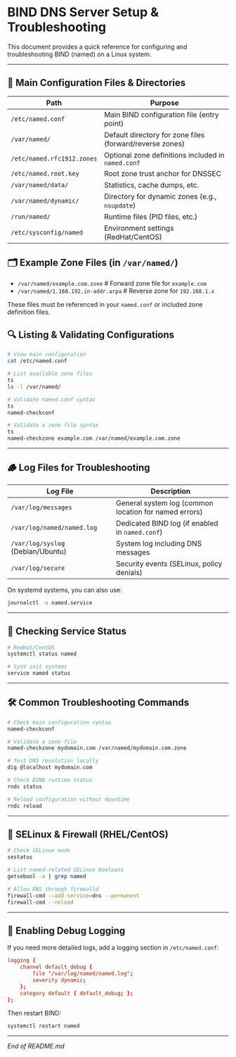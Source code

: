 # BIND DNS Server Setup & Troubleshooting

This document provides a quick reference for configuring and troubleshooting BIND (named) on a Linux system.

---

## 🔧 Main Configuration Files & Directories

| Path                       | Purpose                                                  |
| -------------------------- | -------------------------------------------------------- |
| `/etc/named.conf`          | Main BIND configuration file (entry point)               |
| `/var/named/`              | Default directory for zone files (forward/reverse zones) |
| `/etc/named.rfc1912.zones` | Optional zone definitions included in `named.conf`       |
| `/etc/named.root.key`      | Root zone trust anchor for DNSSEC                        |
| `/var/named/data/`         | Statistics, cache dumps, etc.                            |
| `/var/named/dynamic/`      | Directory for dynamic zones (e.g., `nsupdate`)           |
| `/run/named/`              | Runtime files (PID files, etc.)                          |
| `/etc/sysconfig/named`     | Environment settings (RedHat/CentOS)                     |

## 🗂️ Example Zone Files (in `/var/named/`)

* `/var/named/example.com.zone`       	# Forward zone file for `example.com`
* `/var/named/1.168.192.in-addr.arpa` 	# Reverse zone for `192.168.1.x`

These files must be referenced in your `named.conf` or included zone definition files.

## 🔍 Listing & Validating Configurations

```bash
# View main configuration
cat /etc/named.conf

# List available zone files
ts
ls -l /var/named/

# Validate named.conf syntax
ts
named-checkconf

# Validate a zone file syntax
ts
named-checkzone example.com /var/named/example.com.zone
```

---

## 🪵 Log Files for Troubleshooting

| Log File                          | Description                                           |
| --------------------------------- | ----------------------------------------------------- |
| `/var/log/messages`               | General system log (common location for named errors) |
| `/var/log/named/named.log`        | Dedicated BIND log (if enabled in `named.conf`)       |
| `/var/log/syslog` (Debian/Ubuntu) | System log including DNS messages                     |
| `/var/log/secure`                 | Security events (SELinux, policy denials)             |

On systemd systems, you can also use:

```bash
journalctl -u named.service
```

---

## 🧪 Checking Service Status

```bash
# RedHat/CentOS
systemctl status named

# SysV init systems
service named status
```

---

## 🛠️ Common Troubleshooting Commands

```bash
# Check main configuration syntax
named-checkconf

# Validate a zone file
named-checkzone mydomain.com /var/named/mydomain.com.zone

# Test DNS resolution locally
dig @localhost mydomain.com

# Check BIND runtime status
rndc status

# Reload configuration without downtime
rndc reload
```

---

## 🔐 SELinux & Firewall (RHEL/CentOS)

```bash
# Check SELinux mode
sestatus

# List named-related SELinux booleans
getsebool -a | grep named

# Allow DNS through firewalld
firewall-cmd --add-service=dns --permanent
firewall-cmd --reload
```

---

## 📌 Enabling Debug Logging

If you need more detailed logs, add a logging section in `/etc/named.conf`:

```conf
logging {
    channel default_debug {
        file "/var/log/named/named.log";
        severity dynamic;
    };
    category default { default_debug; };
};
```

Then restart BIND:

```bash
systemctl restart named
```

---

*End of README.md*
